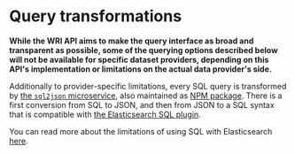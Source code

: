 # Query transformations

**While the WRI API aims to make the query interface as broad and transparent as possible, some of the querying options described below will not be available for specific dataset providers, depending on this API's implementation or limitations on the actual data provider's side.**

Additionally to provider-specific limitations, every SQL query is transformed by [the `sql2json` microservice](https://github.com/resource-watch/sql2json), also maintained as [NPM package](https://www.npmjs.com/package/sql2json). There is a first conversion from SQL to JSON, and then from JSON to a SQL syntax that is compatible with [the Elasticsearch SQL plugin](https://github.com/NLPchina/elasticsearch-sql).

You can read more about the limitations of using SQL with Elasticsearch [here](https://www.elastic.co/guide/en/elasticsearch/reference/current/sql-limitations.html).
